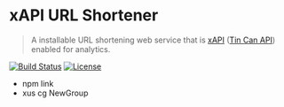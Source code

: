 # xAPI URL Shortener
> A installable URL shortening web service that is [xAPI](https://github.com/adlnet/xAPI-Spec/blob/master/xAPI.md) ([Tin Can API](http://tincanapi.com/)) enabled for analytics.

[![Build Status](https://travis-ci.org/ryansmith94/xapi_url_shortner.svg?branch=master)](https://travis-ci.org/ryansmith94/xapi_url_shortner)
[![License](https://img.shields.io/badge/License-GPLv3-brightgreen.svg)](http://opensource.org/licenses/GPL-3.0)

- npm link
- xus cg NewGroup